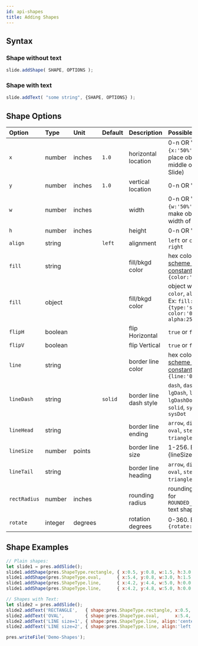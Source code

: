 ```yaml
---
id: api-shapes
title: Adding Shapes
---
```

## Syntax

### Shape without text
```javascript
slide.addShape( SHAPE, OPTIONS );
```

### Shape with text
```javascript
slide.addText( "some string", {SHAPE, OPTIONS} );
```


## Shape Options
| Option       | Type    | Unit   | Default | Description         | Possible Values                                                             |
| :----------- | :------ | :----- | :------ | :------------------ | :-------------------------------------------------------------------------- |
| `x`          | number  | inches | `1.0`   | horizontal location | 0-n OR 'n%'. (Ex: `{x:'50%'}` will place object in the middle of the Slide) |
| `y`          | number  | inches | `1.0`   | vertical location   | 0-n OR 'n%'.                                                                |
| `w`          | number  | inches |         | width               | 0-n OR 'n%'. (Ex: `{w:'50%'}` will make object 50% width of the Slide)      |
| `h`          | number  | inches |         | height              | 0-n OR 'n%'.                                                                |
| `align`      | string  |        | `left`  | alignment           | `left` or `center` or `right`                                               |
| `fill`       | string  |        |         | fill/bkgd color     | hex color code or [scheme color constant](#scheme-colors). Ex: `{color:'0088CC'}` |
| `fill`       | object  |        |         | fill/bkgd color  | object with `type`, `color`, `alpha` (opt). Ex: `fill:{type:'solid', color:'0088CC', alpha:25}` |
| `flipH`      | boolean |        |         | flip Horizontal     | `true` or `false` |
| `flipV`      | boolean |        |         | flip Vertical       | `true` or `false` |
| `line`       | string  |        |         | border line color   | hex color code or [scheme color constant](#scheme-colors). Ex: `{line:'0088CC'}` |
| `lineDash`   | string  |        | `solid` | border line dash style | `dash`, `dashDot`, `lgDash`, `lgDashDot`, `lgDashDotDot`, `solid`, `sysDash` or `sysDot` |
| `lineHead`   | string  |        |         | border line ending  | `arrow`, `diamond`, `oval`, `stealth`, `triangle` or `none` |
| `lineSize`   | number  | points |         | border line size    | 1-256. Ex: {lineSize:4} |
| `lineTail`   | string  |        |         | border line heading | `arrow`, `diamond`, `oval`, `stealth`, `triangle` or `none` |
| `rectRadius` | number  | inches |         | rounding radius     | rounding radius for `ROUNDED_RECTANGLE` text shapes |
| `rotate`     | integer | degrees|         | rotation degrees    | 0-360. Ex: `{rotate:180}` |

## Shape Examples
```javascript
// Plain shapes:
let slide1 = pres.addSlide();
slide1.addShape(pres.ShapeType.rectangle, { x:0.5, y:0.8, w:1.5, h:3.0, fill:'FF0000' });
slide1.addShape(pres.ShapeType.oval,      { x:5.4, y:0.8, w:3.0, h:1.5, fill:{ type:'solid', color:'0088CC' } });
slide1.addShape(pres.ShapeType.line,      { x:4.2, y:4.4, w:5.0, h:0.0, line:'FF0000', lineSize:1 });
slide1.addShape(pres.ShapeType.line,      { x:4.2, y:4.8, w:5.0, h:0.0, line:'FF0000', lineSize:2, lineHead:'triangle' });

// Shapes with Text:
let slide2 = pres.addSlide();
slide2.addText('RECTANGLE',   { shape:pres.ShapeType.rectangle, x:0.5, y:0.8, w:1.5, h:3.0, fill:'FF0000', align:'center', fontSize:14 });
slide2.addText('OVAL',        { shape:pres.ShapeType.oval,      x:5.4, y:0.8, w:3.0, h:1.5, fill:'F38E00', align:'center', fontSize:14 });
slide2.addText('LINE size=1', { shape:pres.ShapeType.line, align:'center', x:4.2, y:4.4, w:5, h:0, line:'FF0000', lineSize:1, lineDash:'lgDash' });
slide2.addText('LINE size=2', { shape:pres.ShapeType.line, align:'left',   x:4.2, y:4.8, w:5, h:0, line:'FF0000', lineSize:2, lineTail:'triangle' });

pres.writeFile('Demo-Shapes');
```
